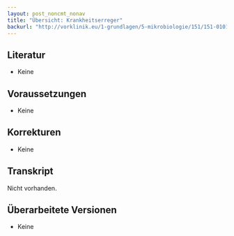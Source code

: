 ```yaml
---
layout: post_noncmt_nonav
title: "Übersicht: Krankheitserreger"
backurl: "http://vorklinik.eu/1-grundlagen/5-mikrobiologie/151/151-0101a-uebersicht-krankheitserreger"
---
```

## Literatur
- Keine
## Voraussetzungen
- Keine
## Korrekturen
- Keine
## Transkript
Nicht vorhanden.
## Überarbeitete Versionen
- Keine

